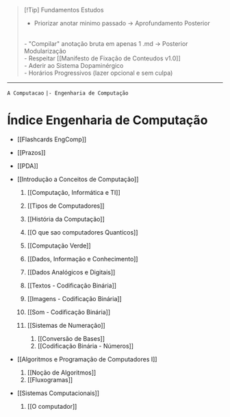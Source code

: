
> [!Tip] Fundamentos Estudos
> - Priorizar anotar minimo passado -> Aprofundamento Posterior
> <br>
> - "Compilar" anotação bruta em apenas 1 .md -> Posterior Modularização
> <br>
> - Respeitar [[Manifesto de Fixação de Conteudos v1.0]]
> <br>
> - Aderir ao Sistema Dopaminérgico
> <br>
> - Horários Progressivos (lazer opcional e sem culpa)

---
`A Computacao`
`|- Engenharia de Computação`

# Índice Engenharia de Computação
- [[Flashcards EngComp]]
- [[Prazos]]
- [[PDA]]

-  [[Introdução a Conceitos de Computação]]
	1. [[Computação, Informática e TI]]
	2. [[Tipos de Computadores]]
	3. [[História da Computação]]
	4. [[O que sao computadores Quanticos]]
	5. [[Computação Verde]]
	
	6. [[Dados, Informação e Conhecimento]]
	7. [[Dados Analógicos e Digitais]]
	8. [[Textos - Codificação Binária]]
	9. [[Imagens - Codificação Binária]]
	10. [[Som - Codificação Binária]]
	11. [[Sistemas de Numeração]]
		1. [[Conversão de Bases]]
		2. [[Codificação Binária - Números]]

-  [[Algoritmos e Programação de Computadores I]]
	1. [[Noção de Algoritmos]]
	2. [[Fluxogramas]]

-  [[Sistemas Computacionais]]
	1. [[O computador]]